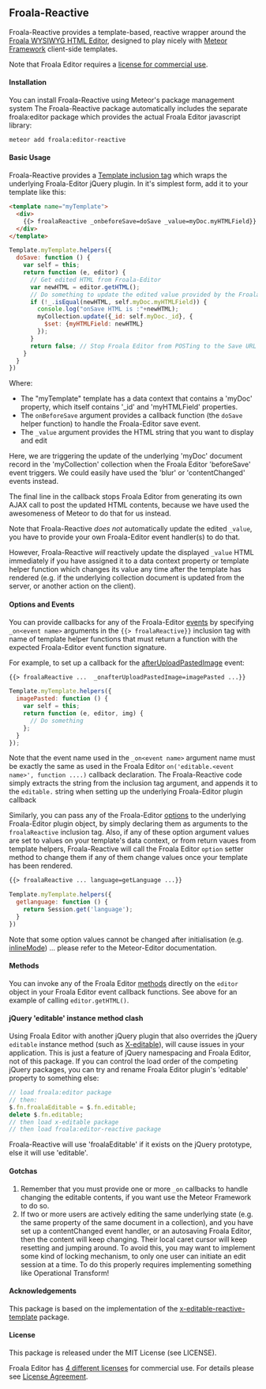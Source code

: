 ## Froala-Reactive

Froala-Reactive provides a template-based, reactive wrapper around the [Froala WYSIWYG HTML Editor](https://froala.com/wysiwyg-editor/pricing), designed to play nicely with [Meteor Framework](https://www.meteor.com/) client-side templates.

Note that Froala Editor requires a [license for commercial use](https://froala.com/wysiwyg-editor/pricing).

#### Installation

You can install Froala-Reactive using Meteor's package management system  The Froala-Reactive package automatically includes the separate froala:editor package which provides the actual Froala Editor javascript library:

```bash
meteor add froala:editor-reactive
```

#### Basic Usage

Froala-Reactive provides a [Template inclusion tag](https://github.com/meteor/meteor/blob/devel/packages/spacebars/README.md#inclusion-tags) which wraps the underlying Froala-Editor jQuery plugin.  In it's simplest form, add it to your template like this:

```html
<template name="myTemplate">
  <div>
    {{> froalaReactive _onbeforeSave=doSave _value=myDoc.myHTMLField}}
  </div>
</template>
```

```javascript
Template.myTemplate.helpers({
  doSave: function () {
    var self = this;
    return function (e, editor) {
      // Get edited HTML from Froala-Editor
      var newHTML = editor.getHTML();
      // Do something to update the edited value provided by the Froala-Editor plugin, if it has changed:
      if (!_.isEqual(newHTML, self.myDoc.myHTMLField)) {
        console.log("onSave HTML is :"+newHTML);
        myCollection.update({_id: self.myDoc._id}, {
          $set: {myHTMLField: newHTML}
        });
      }
      return false; // Stop Froala Editor from POSTing to the Save URL
    }
  }
})
```

Where:

* The "myTemplate" template has a data context that contains a 'myDoc' property, which itself contains '_id' and 'myHTMLField' properties.
* The `onBeforeSave` argument provides a callback function (the `doSave` helper function) to handle the Froala-Editor save event.
* The `_value` argument provides the HTML string that you want to display and edit

Here, we are triggering the update of the underlying 'myDoc' document record in the 'myCollection' collection when the Froala Editor 'beforeSave' event triggers.  We could easily have used the 'blur' or 'contentChanged' events instead.

The final line in the callback stops Froala Editor from generating its own AJAX call to post the updated HTML contents, because we have used the awesomeness of Meteor to do that for us instead.

Note that Froala-Reactive *does not* automatically update the edited `_value`, you
have to provide your own Froala-Editor event handler(s) to do that.

However, Froala-Reactive *will* reactively update the displayed `_value` HTML immediately if you have assigned it to a data context property or template helper function which changes its value any time after the template has rendered (e.g. if the underlying collection document is updated from the server, or another action on the client).

#### Options and Events

You can provide callbacks for any of the Froala-Editor [events](https://froala.com/wysiwyg-editor/docs/events) by specifying `_on<event name>` arguments in the `{{> froalaReactive}}` inclusion tag with name of template helper functions that must return a function with the expected Froala-Editor event function signature.

For example, to set up a callback for the [afterUploadPastedImage](https://froala.com/wysiwyg-editor/docs/events#afterUploadPastedImage) event:

```html
{{> froalaReactive ...  _onafterUploadPastedImage=imagePasted ...}}
```

```javascript
Template.myTemplate.helpers({
  imagePasted: function () {
    var self = this;
    return function (e, editor, img) {
      // Do something
    };
  }
});
```

Note that the event name used in the `_on<event name>` argument name must be exactly the same as used in the Froala Editor `on('editable.<event name>', function ....)` callback declaration.  The Froala-Reactive code simply extracts the <event name> string from the inclusion tag argument, and appends it to the `editable.` string when setting up the underlying Froala-Editor plugin callback

Similarly, you can pass any of the Froala-Editor [options](https://froala.com/wysiwyg-editor/docs/options) to the underlying Froala-Editor plugin object, by simply declaring them as arguments to the `froalaReactive` inclusion tag.  Also, if any of these option argument values are set to values on your template's data context, or from return vaues from template helpers, Froala-Reactive will call the Froala Editor `option` setter method to change them if any of them change values once your template has been rendered.

```html
{{> froalaReactive ... language=getLanguage ...}}
```

```javascript
Template.myTemplate.helpers({
  getlanguage: function () {
    return Session.get('language');
  }
})
```

Note that some option values cannot be changed after initialisation (e.g. [inlineMode](https://froala.com/wysiwyg-editor/docsoptions#inlineMode)) ... please refer to the Meteor-Editor documentation.

#### Methods

You can invoke any of the Froala Editor [methods](https://froala.com/wysiwyg-editor/docs/methods) directly on the `editor` object in your Froala Editor event callback functions.  See above for an example of calling `editor.getHTML()`.

#### jQuery 'editable' instance method clash

Using Froala Editor with another jQuery plugin that also overrides the jQuery `editable` instance method (such as [X-editable](http://vitalets.github.io/x-editable/index.html)),  will cause issues in your application.  This is just a feature of jQuery namespacing and Froala Editor, not of this package.  If you can control the load order of the competing jQuery packages, you can try and rename Froala Editor plugin's 'editable' property to something else:

```javascript
// load froala:editor package
// then:
$.fn.froalaEditable = $.fn.editable;
delete $.fn.editable;
// then load x-editable package
// then load froala:editor-reactive package
```

Froala-Reactive will use 'froalaEditable' if it exists on the jQuery prototype, else it will use 'editable'.

#### Gotchas

1. Remember that you must provide one or more `_on` callbacks to handle changing the editable contents, if you want use the Meteor Framework to do so.
2. If two or more users are actively editing the same underlying state (e.g. the same property of the same document in a collection), and you have set up a contentChanged event handler, or an autosaving Froala Editor, then the content will keep changing.  Their local caret cursor will keep resetting and jumping around.  To avoid this, you may want to implement some kind of locking mechanism, to only one user can initiate an edit session at a time.  To do this properly requires implementing something like Operational Transform!

#### Acknowledgements

This package is based on the implementation of the [x-editable-reactive-template](https://github.com/davidworkman9/x-editable-reactive-template) package.

#### License

This package is released under the MIT License (see LICENSE).

Froala Editor has [4 different licenses](https://froala.com/wysiwyg-editor/pricing) for commercial use.
For details please see [License Agreement](https://froala.com/wysiwyg-editor/terms).
